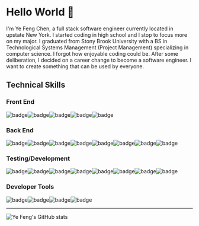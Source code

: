 # Hello World 👋

I'm Ye Feng Chen, a full stack software engineer currently located in upstate New York. 
I started coding in high school and I stop to focus more on my major. I graduated from Stony Brook University with a BS in Technological Systems Management (Project Management) specializing in computer science. I forgot how enjoyable coding could be. After some deliberation, I decided on a career change to become a software engineer. I want to create something that can be used by everyone.

## Technical Skills

### Front End
<img src="https://img.shields.io/badge/JavaScript-1E1E1E?style=for-the-badge&logo=javascript&logoColor=6663FF" alt="badge"/><img src="https://img.shields.io/badge/React-1E1E1E?style=for-the-badge&logo=react&logoColor=6663FF" alt="badge"/><img src="https://img.shields.io/badge/HTML5-1E1E1E?style=for-the-badge&logo=html5&logoColor=6663FF" alt="badge"/><img src="https://img.shields.io/badge/CSS3-1E1E1E?style=for-the-badge&logo=css3&logoColor=6663FF" alt="badge"/><img src="https://img.shields.io/badge/Redux-1E1E1E?style=for-the-badge&logo=redux&logoColor=6663FF" alt="badge"/>

### Back End
<img src="https://img.shields.io/badge/Node.js-1E1E1E?style=for-the-badge&logo=nodedotjs&logoColor=6663FF" alt="badge"/><img src="https://img.shields.io/badge/Express.js-1E1E1E?style=for-the-badge&logo=express&logoColor=6663FF" alt="badge"/><img src="https://img.shields.io/badge/PostgreSQL-1E1E1E?style=for-the-badge&logo=postgresql&logoColor=6663FF" alt="badge"/><img src="https://img.shields.io/badge/MongoDB-1E1E1E?style=for-the-badge&logo=mongodb&logoColor=6663FF" alt="badge"/><img src="https://img.shields.io/badge/MySQL-1E1E1E?style=for-the-badge&logo=mysql&logoColor=6663FF" alt="badge"/><img src="https://img.shields.io/badge/Ruby-1E1E1E?style=for-the-badge&logo=ruby&logoColor=6663FF" alt="badge"/><img src="https://img.shields.io/badge/Python-1E1E1E?style=for-the-badge&logo=python&logoColor=6663FF" alt="badge"/><img src="https://img.shields.io/badge/Java-1E1E1E?style=for-the-badge&logo=java&logoColor=6663FF" alt="badge"/>

### Testing/Development
<img src="https://img.shields.io/badge/Node.js-1E1E1E?style=for-the-badge&logo=nodedotjs&logoColor=6663FF" alt="badge"/><img src="https://img.shields.io/badge/Express.js-1E1E1E?style=for-the-badge&logo=express&logoColor=6663FF" alt="badge"/><img src="https://img.shields.io/badge/PostgreSQL-1E1E1E?style=for-the-badge&logo=postgresql&logoColor=6663FF" alt="badge"/><img src="https://img.shields.io/badge/MongoDB-1E1E1E?style=for-the-badge&logo=mongodb&logoColor=6663FF" alt="badge"/><img src="https://img.shields.io/badge/MySQL-1E1E1E?style=for-the-badge&logo=mysql&logoColor=6663FF" alt="badge"/><img src="https://img.shields.io/badge/Ruby-1E1E1E?style=for-the-badge&logo=ruby&logoColor=6663FF" alt="badge"/><img src="https://img.shields.io/badge/Python-1E1E1E?style=for-the-badge&logo=python&logoColor=6663FF" alt="badge"/><img src="https://img.shields.io/badge/Java-1E1E1E?style=for-the-badge&logo=java&logoColor=6663FF" alt="badge"/>

### Developer Tools
<img src="https://img.shields.io/badge/Git-1E1E1E?style=for-the-badge&logo=git&logoColor=6663FF" alt="badge"/><img src="https://img.shields.io/badge/npm-1E1E1E?style=for-the-badge&logo=npm&logoColor=6663FF" alt="badge"/><img src="https://img.shields.io/badge/Webpack-1E1E1E?style=for-the-badge&logo=Webpack&logoColor=6663FF" alt="badge"/><img src="https://img.shields.io/badge/Figma-1E1E1E?style=for-the-badge&logo=figma&logoColor=6663FF" alt="badge"/>

***

![Ye Feng's GitHub stats](https://github-readme-stats.vercel.app/api?username=yespacefeng&show_icons=true&theme=cobalt)
